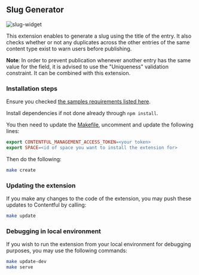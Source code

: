 Slug Generator
--------------

![slug-widget](http://contentful.github.io/extensions/assets/slug-widget.png)

This extension enables to generate a slug using the title of the entry.
It also checks whether or not any duplicates across the other entries of the
same content type exist to warn users before publishing.

**Note**: In order to prevent publication whenever another entry has the same
value for the field, it is advised to use the "Uniqueness" validation constraint.
It can be combined with this extension.

### Installation steps

Ensure you checked [the samples requirements listed here](../README.md).

Install dependencies if not done already through `npm install`.

You then need to update the [Makefile](./Makefile), uncomment and update the
following lines:
```Makefile
export CONTENTFUL_MANAGEMENT_ACCESS_TOKEN=<your token>
export SPACE=<id of space you want to install the extension for>
```

Then do the following:
```bash
make create
```

### Updating the extension
If you make any changes to the code of the extension, you may push these updates
to Contentful by calling:
```bash
make update
```

### Debugging in local environment
If you wish to run the extension from your local environment for debugging
purposes, you may use the following commands:
```bash
make update-dev
make serve
```
